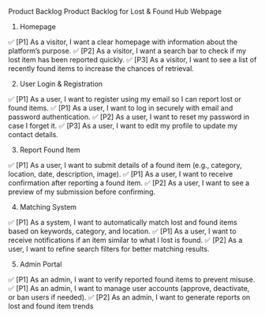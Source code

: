Product  Backlog
Product Backlog for Lost & Found Hub Webpage 

1. Homepage

✅ [P1] As a visitor, I want a clear homepage with information about the platform’s purpose.
✅ [P2] As a visitor, I want a search bar to check if my lost item has been reported quickly.
✅ [P3] As a visitor, I want to see a list of recently found items to increase the chances of retrieval.

2. User Login & Registration

✅ [P1] As a user, I want to register using my email so I can report lost or found items.
✅ [P1] As a user, I want to log in securely with email and password authentication.
✅ [P2] As a user, I want to reset my password in case I forget it.
✅ [P3] As a user, I want to edit my profile to update my contact details.


3. Report Found Item

✅ [P1] As a user, I want to submit details of a found item (e.g., category, location, date, description, image).
✅ [P1] As a user, I want to receive confirmation after reporting a found item.
✅ [P2] As a user, I want to see a preview of my submission before confirming.

4. Matching System

✅ [P1] As a system, I want to automatically match lost and found items based on keywords, category, and location.
✅ [P1] As a user, I want to receive notifications if an item similar to what I lost is found.
✅ [P2] As a user, I want to refine search filters for better matching results.


5. Admin Portal

✅ [P1] As an admin, I want to verify reported found items to prevent misuse.
✅ [P1] As an admin, I want to manage user accounts (approve, deactivate, or ban users if needed).
✅ [P2] As an admin, I want to generate reports on lost and found item trends
